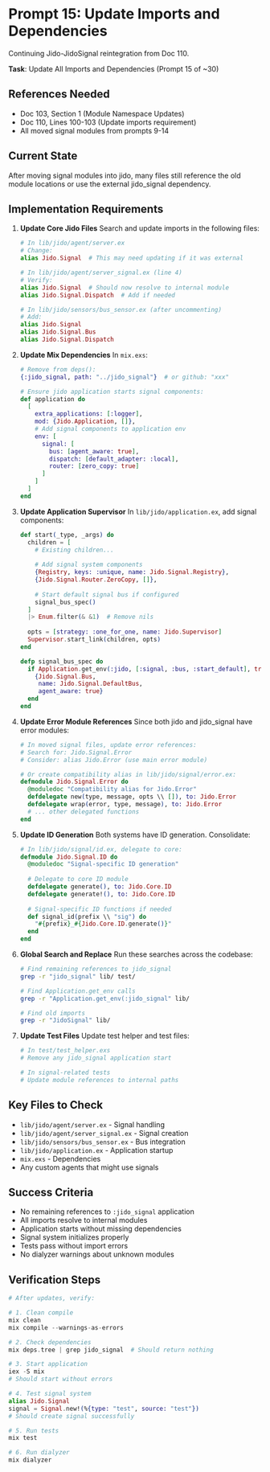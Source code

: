 # Prompt 15: Update Imports and Dependencies

Continuing Jido-JidoSignal reintegration from Doc 110.

**Task**: Update All Imports and Dependencies (Prompt 15 of ~30)

## References Needed
- Doc 103, Section 1 (Module Namespace Updates)
- Doc 110, Lines 100-103 (Update imports requirement)
- All moved signal modules from prompts 9-14

## Current State
After moving signal modules into jido, many files still reference the old module locations or use the external jido_signal dependency.

## Implementation Requirements

1. **Update Core Jido Files**
   Search and update imports in the following files:

   ```elixir
   # In lib/jido/agent/server.ex
   # Change:
   alias Jido.Signal  # This may need updating if it was external
   
   # In lib/jido/agent/server_signal.ex (line 4)
   # Verify:
   alias Jido.Signal  # Should now resolve to internal module
   alias Jido.Signal.Dispatch  # Add if needed
   
   # In lib/jido/sensors/bus_sensor.ex (after uncommenting)
   # Add:
   alias Jido.Signal
   alias Jido.Signal.Bus
   alias Jido.Signal.Dispatch
   ```

2. **Update Mix Dependencies**
   In `mix.exs`:

   ```elixir
   # Remove from deps():
   {:jido_signal, path: "../jido_signal"}  # or github: "xxx"
   
   # Ensure jido application starts signal components:
   def application do
     [
       extra_applications: [:logger],
       mod: {Jido.Application, []},
       # Add signal components to application env
       env: [
         signal: [
           bus: [agent_aware: true],
           dispatch: [default_adapter: :local],
           router: [zero_copy: true]
         ]
       ]
     ]
   end
   ```

3. **Update Application Supervisor**
   In `lib/jido/application.ex`, add signal components:

   ```elixir
   def start(_type, _args) do
     children = [
       # Existing children...
       
       # Add signal system components
       {Registry, keys: :unique, name: Jido.Signal.Registry},
       {Jido.Signal.Router.ZeroCopy, []},
       
       # Start default signal bus if configured
       signal_bus_spec()
     ]
     |> Enum.filter(& &1)  # Remove nils
     
     opts = [strategy: :one_for_one, name: Jido.Supervisor]
     Supervisor.start_link(children, opts)
   end
   
   defp signal_bus_spec do
     if Application.get_env(:jido, [:signal, :bus, :start_default], true) do
       {Jido.Signal.Bus, 
        name: Jido.Signal.DefaultBus,
        agent_aware: true}
     end
   end
   ```

4. **Update Error Module References**
   Since both jido and jido_signal have error modules:

   ```elixir
   # In moved signal files, update error references:
   # Search for: Jido.Signal.Error
   # Consider: alias Jido.Error (use main error module)
   
   # Or create compatibility alias in lib/jido/signal/error.ex:
   defmodule Jido.Signal.Error do
     @moduledoc "Compatibility alias for Jido.Error"
     defdelegate new(type, message, opts \\ []), to: Jido.Error
     defdelegate wrap(error, type, message), to: Jido.Error
     # ... other delegated functions
   end
   ```

5. **Update ID Generation**
   Both systems have ID generation. Consolidate:

   ```elixir
   # In lib/jido/signal/id.ex, delegate to core:
   defmodule Jido.Signal.ID do
     @moduledoc "Signal-specific ID generation"
     
     # Delegate to core ID module
     defdelegate generate(), to: Jido.Core.ID
     defdelegate generate!(), to: Jido.Core.ID
     
     # Signal-specific ID functions if needed
     def signal_id(prefix \\ "sig") do
       "#{prefix}_#{Jido.Core.ID.generate()}"
     end
   end
   ```

6. **Global Search and Replace**
   Run these searches across the codebase:

   ```bash
   # Find remaining references to jido_signal
   grep -r "jido_signal" lib/ test/
   
   # Find Application.get_env calls
   grep -r "Application.get_env(:jido_signal" lib/
   
   # Find old imports
   grep -r "JidoSignal" lib/
   ```

7. **Update Test Files**
   Update test helper and test files:

   ```elixir
   # In test/test_helper.exs
   # Remove any jido_signal application start
   
   # In signal-related tests
   # Update module references to internal paths
   ```

## Key Files to Check
- `lib/jido/agent/server.ex` - Signal handling
- `lib/jido/agent/server_signal.ex` - Signal creation
- `lib/jido/sensors/bus_sensor.ex` - Bus integration
- `lib/jido/application.ex` - Application startup
- `mix.exs` - Dependencies
- Any custom agents that might use signals

## Success Criteria
- No remaining references to `:jido_signal` application
- All imports resolve to internal modules
- Application starts without missing dependencies
- Signal system initializes properly
- Tests pass without import errors
- No dialyzer warnings about unknown modules

## Verification Steps
```elixir
# After updates, verify:

# 1. Clean compile
mix clean
mix compile --warnings-as-errors

# 2. Check dependencies
mix deps.tree | grep jido_signal  # Should return nothing

# 3. Start application
iex -S mix
# Should start without errors

# 4. Test signal system
alias Jido.Signal
signal = Signal.new!(%{type: "test", source: "test"})
# Should create signal successfully

# 5. Run tests
mix test

# 6. Run dialyzer
mix dialyzer
```